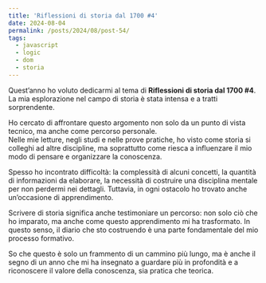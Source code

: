 ```yaml
---
title: 'Riflessioni di storia dal 1700 #4'
date: 2024-08-04
permalink: /posts/2024/08/post-54/
tags:
  - javascript
  - logic
  - dom
  - storia
---
```


Quest’anno ho voluto dedicarmi al tema di **Riflessioni di storia dal 1700 #4**.  
La mia esplorazione nel campo di storia è stata intensa e a tratti sorprendente.  

Ho cercato di affrontare questo argomento non solo da un punto di vista tecnico, ma anche come percorso personale.  
Nelle mie letture, negli studi e nelle prove pratiche, ho visto come storia si colleghi ad altre discipline, 
ma soprattutto come riesca a influenzare il mio modo di pensare e organizzare la conoscenza.  

Spesso ho incontrato difficoltà: la complessità di alcuni concetti, la quantità di informazioni da elaborare, 
la necessità di costruire una disciplina mentale per non perdermi nei dettagli. Tuttavia, in ogni ostacolo ho trovato anche 
un’occasione di apprendimento.  

Scrivere di storia significa anche testimoniare un percorso: non solo ciò che ho imparato, ma anche come 
questo apprendimento mi ha trasformato. In questo senso, il diario che sto costruendo è una parte fondamentale 
del mio processo formativo.  

So che questo è solo un frammento di un cammino più lungo, ma è anche il segno di un anno che mi ha insegnato 
a guardare più in profondità e a riconoscere il valore della conoscenza, sia pratica che teorica.

